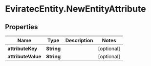 # EviratecEntity.NewEntityAttribute

## Properties
Name | Type | Description | Notes
------------ | ------------- | ------------- | -------------
**attributeKey** | **String** |  | [optional] 
**attributeValue** | **String** |  | [optional] 


